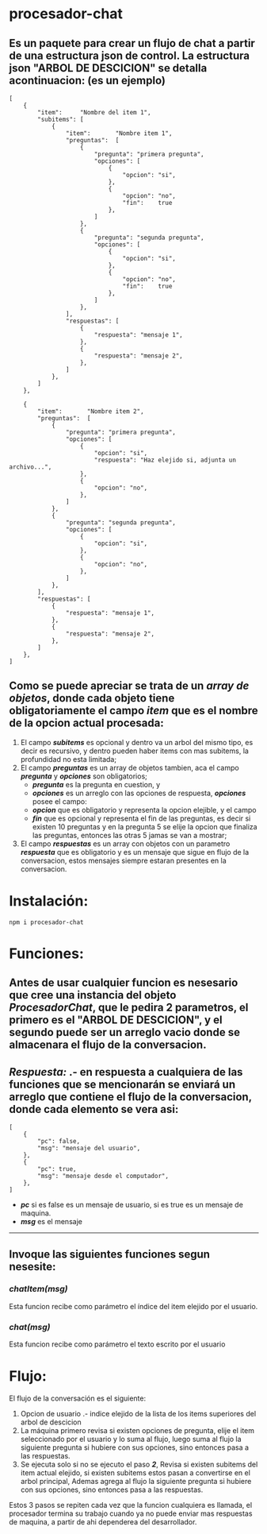 # procesador-chat
Es un paquete para crear un flujo de chat a partir de una estructura json de control.
La estructura json "ARBOL DE DESCICION" se detalla acontinuacion: (es un ejemplo)
---

```
[
    {
        "item":     "Nombre del item 1",
        "subitems": [
            {
                "item":       "Nombre item 1",
                "preguntas":  [
                    {
                        "pregunta": "primera pregunta",
                        "opciones": [
                            {
                                "opcion": "si", 
                            },
                            {
                                "opcion": "no",
                                "fin":    true 
                            },
                        ]
                    },
                    {
                        "pregunta": "segunda pregunta",
                        "opciones": [
                            {
                                "opcion": "si", 
                            },
                            {
                                "opcion": "no",
                                "fin":    true 
                            },
                        ]
                    },
                ],
                "respuestas": [
                    {
                        "respuesta": "mensaje 1",
                    },
                    {
                        "respuesta": "mensaje 2",
                    },
                ]
            },
        ]
    },

    {
        "item":       "Nombre item 2",
        "preguntas":  [
            {
                "pregunta": "primera pregunta",
                "opciones": [
                    {
                        "opcion": "si", 
                        "respuesta": "Haz elejido si, adjunta un archivo...",
                    },
                    {
                        "opcion": "no", 
                    },
                ]
            },
            {
                "pregunta": "segunda pregunta",
                "opciones": [
                    {
                        "opcion": "si", 
                    },
                    {
                        "opcion": "no",
                    },
                ]
            },
        ],
        "respuestas": [
            {
                "respuesta": "mensaje 1",
            },
            {
                "respuesta": "mensaje 2",
            },
        ]
    },
]
```
Como se puede apreciar se trata de un ***array de objetos***,
donde cada objeto tiene obligatoriamente el campo ***item*** que es el nombre de la opcion actual procesada:
---
1. El campo ***subitems*** es opcional y dentro va un arbol del mismo tipo, es decir es recursivo, y dentro pueden haber items con mas subitems, la profundidad no esta limitada;
2. El campo ***preguntas*** es un array de objetos tambien, aca el campo ***pregunta*** y ***opciones*** son obligatorios;
   - ***pregunta*** es la pregunta en cuestion, y 
   - ***opciones*** es un arreglo con las opciones de respuesta, ***opciones*** posee el campo: 
    - ***opcion*** que es obligatorio y representa la opcion elejible, y el campo 
    - ***fin*** que es opcional y representa el fin de las preguntas, es decir si existen 10 preguntas y en la pregunta 5 se elije la opcion que finaliza las preguntas, entonces las otras 5 jamas se van a mostrar;
3. El campo ***respuestas*** es un array con objetos con un parametro ***respuesta*** que es obligatorio y es un mensaje que sigue en flujo de la conversacion, estos mensajes siempre estaran presentes en la conversacion.


# Instalación:

```
npm i procesador-chat
```


# Funciones:
Antes de usar cualquier funcion es nesesario que cree una instancia del objeto ***ProcesadorChat***,
que le pedira 2 parametros, el primero es el "ARBOL DE DESCICION", y el segundo puede ser un arreglo vacio
donde se almacenara el flujo de la conversacion.
---
***Respuesta:*** .- en respuesta a cualquiera de las funciones que se mencionarán se enviará un arreglo que contiene el flujo de la conversacion, donde cada elemento se vera asi:
---
```
[
    {
        "pc": false,
        "msg": "mensaje del usuario",
    },
    {
        "pc": true,
        "msg": "mensaje desde el computador",
    },
]
```
- ***pc*** si es false es un mensaje de usuario, si es true es un mensaje de maquina.
- ***msg*** es el mensaje

---

## Invoque las siguientes funciones segun nesesite:

### ***chatItem(msg)***
Esta funcion recibe como parámetro el índice del item elejido por el usuario.

### ***chat(msg)***
Esta funcion recibe como parámetro el texto escrito por el usuario
 

# Flujo:
El flujo de la conversación es el siguiente:

1. Opcion de usuario .- indice elejido de la lista de los items superiores del arbol de descicion
2. La máquina primero revisa si existen opciones de pregunta, elije el item seleccionado por el usuario y lo suma al flujo, luego suma al flujo la siguiente pregunta si hubiere con sus opciones, sino entonces pasa a las respuestas.
3. Se ejecuta solo si no se ejecuto el paso ***2***, Revisa si existen subitems del item actual elejido, si existen subitems estos pasan a convertirse en el arbol principal, Ademas agrega al flujo la siguiente pregunta si hubiere con sus opciones, sino entonces pasa a las respuestas.

Estos 3 pasos se repiten cada vez que la funcion cualquiera es llamada, el procesador termina su trabajo cuando ya no puede enviar mas respuestas de maquina, a partir de ahi dependerea del desarrollador.